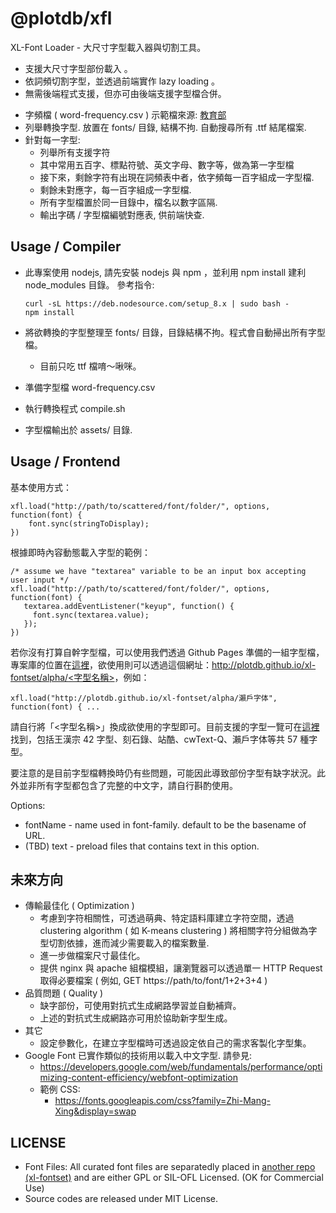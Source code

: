 # @plotdb/xfl

XL-Font Loader - 大尺寸字型載入器與切割工具。

 - 支援大尺寸字型部份載入 。
 - 依詞頻切割字型，並透過前端實作 lazy loading 。
 - 無需後端程式支援，但亦可由後端支援字型檔合併。

 * 字頻檔 ( word-frequency.csv )
   示範檔來源: [教育部](http://language.moe.gov.tw/001/Upload/files/SITE_CONTENT/M0001/86NEWS/download/86rest17.TXT)
 * 列舉轉換字型. 放置在 fonts/ 目錄, 結構不拘. 自動搜尋所有 .ttf 結尾檔案.
 * 針對每一字型:
   * 列舉所有支援字符
   * 其中常用五百字、標點符號、英文字母、數字等，做為第一字型檔
   * 接下來，剩餘字符有出現在詞頻表中者，依字頻每一百字組成一字型檔.
   * 剩餘未對應字，每一百字組成一字型檔.
   * 所有字型檔置於同一目錄中，檔名以數字區隔.
   * 輸出字碼 / 字型檔編號對應表, 供前端快查.



## Usage / Compiler

 * 此專案使用 nodejs, 請先安裝 nodejs 與 npm ，並利用 npm install 建利 node_modules 目錄。
   參考指令: 

       curl -sL https://deb.nodesource.com/setup_8.x | sudo bash -
       npm install

 * 將欲轉換的字型整理至 fonts/ 目錄，目錄結構不拘。程式會自動掃出所有字型檔。
   - 目前只吃 ttf 檔唷～啾咪。
 * 準備字型檔 word-frequency.csv
 * 執行轉換程式 compile.sh 
 * 字型檔輸出於 assets/ 目錄.



## Usage / Frontend

基本使用方式：

    xfl.load("http://path/to/scattered/font/folder/", options, function(font) {
        font.sync(stringToDisplay);
    })


根據即時內容動態載入字型的範例：

    /* assume we have "textarea" variable to be an input box accepting user input */
    xfl.load("http://path/to/scattered/font/folder/", options, function(font) {
       textarea.addEventListener("keyup", function() {
         font.sync(textarea.value);
       });
    })


若你沒有打算自幹字型檔，可以使用我們透過 Github Pages 準備的一組字型檔，專案庫的位置在[這裡](https://github.com/plotdb/xl-fontset/)，欲使用則可以透過這個網址：[http://plotdb.github.io/xl-fontset/alpha/<字型名稱>](http://plotdb.github.io/xl-fontset/alpha/<字型名稱>)，例如：

    xfl.load("http://plotdb.github.io/xl-fontset/alpha/瀨戶字体", function(font) { ...

請自行將「<字型名稱>」換成欲使用的字型即可。目前支援的字型一覽可在[這裡](https://github.com/plotdb/xl-fontset/tree/gh-pages/alpha)找到，包括王漢宗 42 字型、刻石錄、站酷、cwText-Q、瀨戶字体等共 57 種字型。

要注意的是目前字型檔轉換時仍有些問題，可能因此導致部份字型有缺字狀況。此外並非所有字型都包含了完整的中文字，請自行斟酌使用。


Options:

  * fontName - name used in font-family. default to be the basename of URL.
  * (TBD) text - preload files that contains text in this option.



## 未來方向

 * 傳輸最佳化 ( Optimization )
   * 考慮到字符相關性，可透過萌典、特定語料庫建立字符空間，透過 clustering algorithm ( 如 K-means clustering ) 將相關字符分組做為字型切割依據，進而減少需要載入的檔案數量.
   * 進一步做檔案尺寸最佳化。
   * 提供 nginx 與 apache 組檔模組，讓瀏覽器可以透過單一 HTTP Request 取得必要檔案 ( 例如, GET https://path/to/font/1+2+3+4 ) 
 * 品質問題 ( Quality )
   * 缺字部份，可使用對抗式生成網路學習並自動補齊。
   * 上述的對抗式生成網路亦可用於協助新字型生成。
 * 其它
   * 設定參數化，在建立字型檔時可透過設定依自己的需求客製化字型集。
 * Google Font 已實作類似的技術用以載入中文字型. 請參見:
   - https://developers.google.com/web/fundamentals/performance/optimizing-content-efficiency/webfont-optimization
   - 範例 CSS:
     - https://fonts.googleapis.com/css?family=Zhi-Mang-Xing&display=swap


## LICENSE

 * Font Files: All curated font files are separatedly placed in [another repo (xl-fontset)](https://github.com/plotdb/xl-fontset/) and are either GPL or SIL-OFL Licensed. (OK for Commercial Use)
 * Source codes are released under MIT License.

